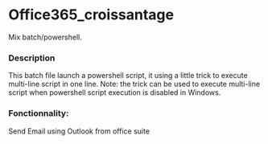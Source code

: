 # Office365_croissantage
Mix batch/powershell.

### Description
This batch file launch a powershell script, it using a little trick to execute multi-line script in one line.
Note: the trick can be used to execute multi-line script when powershell script execution is disabled in Windows.

### Fonctionnality:
Send Email using Outlook from office suite
